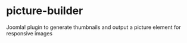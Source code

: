 # picture-builder
Joomla! plugin to generate thumbnails and output a picture element for responsive images
